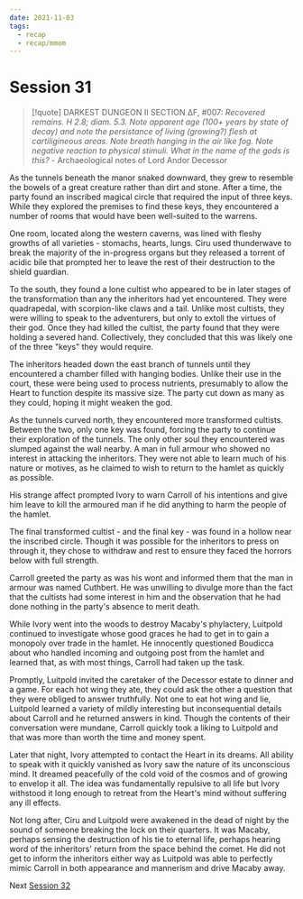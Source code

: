 ```yaml
---
date: 2021-11-03
tags:
  - recap
  - recap/mmom
---
```

# Session 31

>[!quote] DARKEST DUNGEON II
>SECTION ∆F, #007:
>*Recovered remains. H 2.8; diam. 5.3. Note apparent age (100+ years by state of decay) and note the persistance of living (growing?) flesh at cartiligineous areas. Note breath hanging in the air like fog. Note negative reaction to physical stimuli. What in the name of the gods is this?*
>\- Archaeological notes of Lord Andor Decessor

As the tunnels beneath the manor snaked downward, they grew to resemble the bowels of a great creature rather than dirt and stone. After a time, the party found an inscribed magical circle that required the input of three keys. While they explored the premises to find these keys, they encountered a number of rooms that would have been well-suited to the warrens.

One room, located along the western caverns, was lined with fleshy growths of all varieties - stomachs, hearts, lungs. Ciru used thunderwave to break the majority of the in-progress organs but they released a torrent of acidic bile that prompted her to leave the rest of their destruction to the shield guardian.

To the south, they found a lone cultist who appeared to be in later stages of the transformation than any the inheritors had yet encountered. They were quadrapedal, with scorpion-like claws and a tail. Unlike most cultists, they were willing to speak to the adventurers, but only to extoll the virtues of their god. Once they had killed the cultist, the party found that they were holding a severed hand. Collectively, they concluded that this was likely one of the three "keys" they would require.

The inheritors headed down the east branch of tunnels until they encountered a chamber filled with hanging bodies. Unlike their use in the court, these were being used to process nutrients, presumably to allow the Heart to function despite its massive size. The party cut down as many as they could, hoping it might weaken the god.

As the tunnels curved north, they encountered more transformed cultists. Between the two, only one key was found, forcing the party to continue their exploration of the tunnels. The only other soul they encountered was slumped against the wall nearby. A man in full armour who showed no interest in attacking the inheritors. They were not able to learn much of his nature or motives, as he claimed to wish to return to the hamlet as quickly as possible.

His strange affect prompted Ivory to warn Carroll of his intentions and give him leave to kill the armoured man if he did anything to harm the people of the hamlet.

The final transformed cultist - and the final key - was found in a hollow near the inscribed circle. Though it was possible for the inheritors to press on through it, they chose to withdraw and rest to ensure they faced the horrors below with full strength.

Carroll greeted the party as was his wont and informed them that the man in armour was named Cuthbert. He was unwilling to divulge more than the fact that the cultists had some interest in him and the observation that he had done nothing in the party's absence to merit death.

While Ivory went into the woods to destroy Macaby's phylactery, Luitpold continued to investigate whose good graces he had to get in to gain a monopoly over trade in the hamlet. He innocently questioned Boudicca about who handled incoming and outgoing post from the hamlet and learned that, as with most things, Carroll had taken up the task.

Promptly, Luitpold invited the caretaker of the Decessor estate to dinner and a game. For each hot wing they ate, they could ask the other a question that they were obliged to answer truthfully. Not one to eat hot wing and lie, Luitpold learned a variety of mildly interesting but inconsequential details about Carroll and he returned answers in kind. Though the contents of their conversation were mundane, Carroll quickly took a liking to Luitpold and that was more than worth the time and money spent.

Later that night, Ivory attempted to contact the Heart in its dreams. All ability to speak with it quickly vanished as Ivory saw the nature of its unconscious mind. It dreamed peacefully of the cold void of the cosmos and of growing to envelop it all. The idea was fundamentally repulsive to all life but Ivory withstood it long enough to retreat from the Heart's mind without suffering any ill effects.

Not long after, Ciru and Luitpold were awakened in the dead of night by the sound of someone breaking the lock on their quarters. It was Macaby, perhaps sensing the destruction of his tie to eternal life, perhaps hearing word of the inheritors' return from the space behind the comet. He did not get to inform the inheritors either way as Luitpold was able to perfectly mimic Carroll in both appearance and mannerism and drive Macaby away.

Next
[Session 32](Recaps/Midnight%20Manor%20of%20Madness/Session%2032.md)
